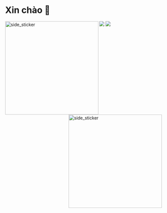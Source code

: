 # Xin chào 👋

 <a> <img src = "https://user-images.githubusercontent.com/73097560/115834477-dbab4500-a447-11eb-908a-139a6edaec5c.gif"> </a>
 <img align = "left" width = 300px  alt = "side_sticker" src = "https://acegif.com/wp-content/uploads/2021/4fh5wi/pepefrg-4.gif" />
 <img align = "right" width = 300px  alt = "side_sticker" src = "https://acegif.com/wp-content/uploads/2021/4fh5wi/pepefrg-4.gif" />
 <a> <img src = "https://user-images.githubusercontent.com/73097560/115834477-dbab4500-a447-11eb-908a-139a6edaec5c.gif"> </a>

